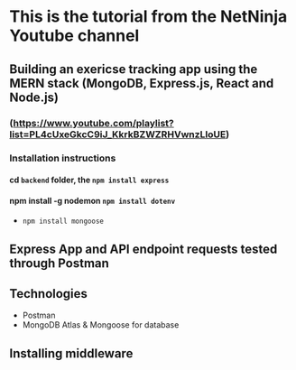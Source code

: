 # This is the tutorial from the NetNinja Youtube channel

## Building an exericse tracking app using the MERN stack (MongoDB, Express.js, React and Node.js)
 ### (https://www.youtube.com/playlist?list=PL4cUxeGkcC9iJ_KkrkBZWZRHVwnzLIoUE)

 ### Installation instructions
 #### cd `backend` folder, the `npm install express`
 #### npm install -g nodemon   `npm install dotenv`
  - `npm install mongoose`

 ## Express App and API endpoint requests tested through Postman

 ## Technologies
  - Postman
  - MongoDB Atlas & Mongoose for database

 ## Installing middleware